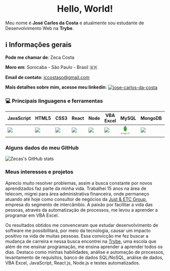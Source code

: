 <h1 align="center">Hello, World! </h1> 

<p>
    Meu nome é <strong>José Carlos da Costa</strong> e atualmente sou estudante de Desenvolvimento Web na <strong>Trybe</strong>.
</p>

<h2>ℹ️ Informações gerais</h2>

<strong>Pode me chamar de</strong>: Zeca Costa

<strong>Moro em</strong>: Sorocaba - São Paulo - Brasil 🇧🇷

<strong>Email de contato</strong>: jccostaso@gmail.com

<strong>Mais detalhes sobre mim, acesse meu linkedin</strong>: <a href="https://linkedin.com/in/jose-carlos-da-costa" target="blank"><img align="center" src="https://raw.githubusercontent.com/rahuldkjain/github-profile-readme-generator/master/src/images/icons/Social/linked-in-alt.svg" alt="jose-carlos-da-costa" height="30" width="30" /></a>

<h3>💻 Principais linguagens e ferramentas</h3>

|<strong> JavaScript </strong>|<strong> HTML5 </strong>|<strong> CSS3 </strong>|<strong> React </strong>|<strong> Node </strong>|<strong> VBA Excel </strong>| <strong> MySQL </strong>|<strong> MongoDB </strong>|<strong> GitHub </strong>|<strong> Heroku </strong>
|-|-|-|-|-|-|-|-|-|-
|<img height="30" src="https://www.flaticon.com/svg/static/icons/svg/919/919828.svg"/>|<img height="30" src="https://www.flaticon.com/svg/static/icons/svg/888/888859.svg"/>|<img height="30" src="https://www.flaticon.com/svg/static/icons/svg/888/888847.svg"/>|<img height="30" src="https://www.flaticon.com/svg/static/icons/svg/919/919851.svg"/>|<img height="30" src="https://www.flaticon.com/svg/static/icons/svg/919/919825.svg"/>|<img height="30" src="https://www.flaticon.com/svg/static/icons/svg/919/919836.svg"/>|<img height="30" src="https://raw.githubusercontent.com/devicons/devicon/master/icons/mongodb/mongodb-original-wordmark.svg"/>|<img height="30" src="https://www.flaticon.com/svg/static/icons/svg/873/873120.svg"/> |<img height="30" src="https://www.flaticon.com/svg/static/icons/svg/732/732220.svg"/>|<img height="30" src="https://www.flaticon.com/svg/static/icons/svg/733/733609.svg"/>

<h3>Alguns dados do meu GitHub</h3>

![Zecas's GitHub stats](https://github-readme-stats.vercel.app/api?username=ZecaCosta&show_icons=true&theme=radical)

<h3>Meus interesses e projetos</h3>

Aprecio muito resolver problemas, assim a busca constante por novos aprendizados faz parte da minha vida. Trabalhei 15 anos na área de telecom, migrei para área administrativa financeira, onde permaneço atuando até hoje como consultor de negócios da [Just & ETC Group](https://www.justintercambios.com.br/), empresa do segmento de intercâmbio. A paixão por facilitar a vida das pessoas, através da automatização de processos, me levou a aprender a programar em VBA Excel.

Os resultados obtidos me convenceram que estudar desenvolvimento de software me possibilitará, por meio da tecnologia, causar um impacto positivo na vida de muitas pessoas. Essa convicção me fez buscar a mudança de carreira e nessa busca encontrei na [Trybe](https://www.betrybe.com/), uma escola que além de me ensinar programação, me ensina aprender a aprender todos os dias. Destaco como minhas habilidades, análise e automação de processos, levantamento de requisitos, banco de dados SQL/NoSQL, análise de dados, VBA Excel, JavaScript, React.js, Node.js e testes automatizados.
